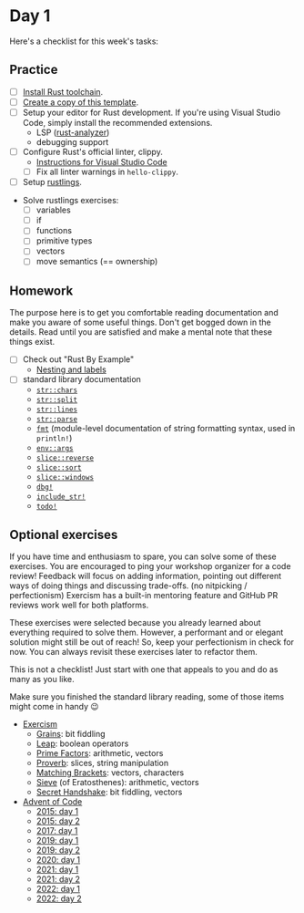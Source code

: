 # Day 1

Here's a checklist for this week's tasks:

## Practice

- [ ] [Install Rust toolchain][install-rust].
- [ ] [Create a copy of this template][repo-template].
- [ ] Setup your editor for Rust development.
      If you're using Visual Studio Code, simply install the recommended extensions.
  - LSP ([rust-analyzer])
  - debugging support
- [ ] Configure Rust's official linter, clippy.
  - [Instructions for Visual Studio Code][vscode-clippy]
  - [ ] Fix all linter warnings in `hello-clippy`.
- [ ] Setup [rustlings].
- Solve rustlings exercises:
  - [ ] variables
  - [ ] if
  - [ ] functions
  - [ ] primitive types
  - [ ] vectors
  - [ ] move semantics (== ownership)

## Homework

The purpose here is to get you comfortable reading documentation and make you aware of some useful things.
Don't get bogged down in the details.
Read until you are satisfied and make a mental note that these things exist.

- [ ] Check out "Rust By Example"
  - [Nesting and labels](https://doc.rust-lang.org/rust-by-example/flow_control/loop/nested.html)
- [ ] standard library documentation
  - [`str::chars`](https://doc.rust-lang.org/stable/std/primitive.str.html#method.chars)
  - [`str::split`](https://doc.rust-lang.org/stable/std/primitive.str.html#method.split)
  - [`str::lines`](https://doc.rust-lang.org/stable/std/primitive.str.html#method.lines)
  - [`str::parse`](https://doc.rust-lang.org/stable/std/primitive.str.html#method.parse)
  - [`fmt`](https://doc.rust-lang.org/stable/std/fmt/index.html) (module-level documentation of string formatting syntax, used in `println!`)
  - [`env::args`](https://doc.rust-lang.org/stable/std/env/fn.args.html)
  - [`slice::reverse`](https://doc.rust-lang.org/stable/std/primitive.slice.html#method.reverse)
  - [`slice::sort`](https://doc.rust-lang.org/stable/std/primitive.slice.html#method.sort)
  - [`slice::windows`](https://doc.rust-lang.org/stable/std/primitive.slice.html#method.windows)
  - [`dbg!`](https://doc.rust-lang.org/stable/std/macro.dbg.html)
  - [`include_str!`](https://doc.rust-lang.org/stable/std/macro.include_str.html)
  - [`todo!`](https://doc.rust-lang.org/stable/std/macro.todo.html)

## Optional exercises

If you have time and enthusiasm to spare, you can solve some of these exercises.
You are encouraged to ping your workshop organizer for a code review!
Feedback will focus on adding information, pointing out different ways of doing things and discussing trade-offs. (no nitpicking / perfectionism)
Exercism has a built-in mentoring feature and GitHub PR reviews work well for both platforms.

These exercises were selected because you already learned about everything required to solve them.
However, a performant and or elegant solution might still be out of reach!
So, keep your perfectionism in check for now.
You can always revisit these exercises later to refactor them.

This is not a checklist!
Just start with one that appeals to you and do as many as you like.

Make sure you finished the standard library reading, some of those items might come in handy 😉

- [Exercism]
  - [Grains](https://exercism.org/tracks/rust/exercises/leap): bit fiddling
  - [Leap](https://exercism.org/tracks/rust/exercises/leap): boolean operators
  - [Prime Factors](https://exercism.org/tracks/rust/exercises/nth-prime): arithmetic, vectors
  - [Proverb](https://exercism.org/tracks/rust/exercises/proverb): slices, string manipulation
  - [Matching Brackets](https://exercism.org/tracks/rust/exercises/matching-brackets): vectors, characters
  - [Sieve](https://exercism.org/tracks/rust/exercises/sieve) (of Eratosthenes): arithmetic, vectors
  - [Secret Handshake](https://exercism.org/tracks/rust/exercises/secret-handshake): bit fiddling, vectors
- [Advent of Code]
  - [2015: day 1](https://adventofcode.com/2015/day/1)
  - [2015: day 2](https://adventofcode.com/2015/day/2)
  - [2017: day 1](https://adventofcode.com/2017/day/1)
  - [2019: day 1](https://adventofcode.com/2019/day/1)
  - [2019: day 2](https://adventofcode.com/2019/day/2)
  - [2020: day 1](https://adventofcode.com/2020/day/1)
  - [2021: day 1](https://adventofcode.com/2021/day/1)
  - [2021: day 2](https://adventofcode.com/2021/day/2)
  - [2022: day 1](https://adventofcode.com/2022/day/1)
  - [2022: day 2](https://adventofcode.com/2022/day/2)

[install-rust]: https://www.rust-lang.org/tools/install
[repo-template]: https://github.com/senekor/rust-workshop
[rust-analyzer]: https://rust-analyzer.github.io/
[vscode-clippy]: https://code.visualstudio.com/docs/languages/rust#_linting
[rustlings]: https://github.com/rust-lang/rustlings
[Exercism]: https://exercism.org/tracks/rust
[Advent of Code]: https://adventofcode.com
